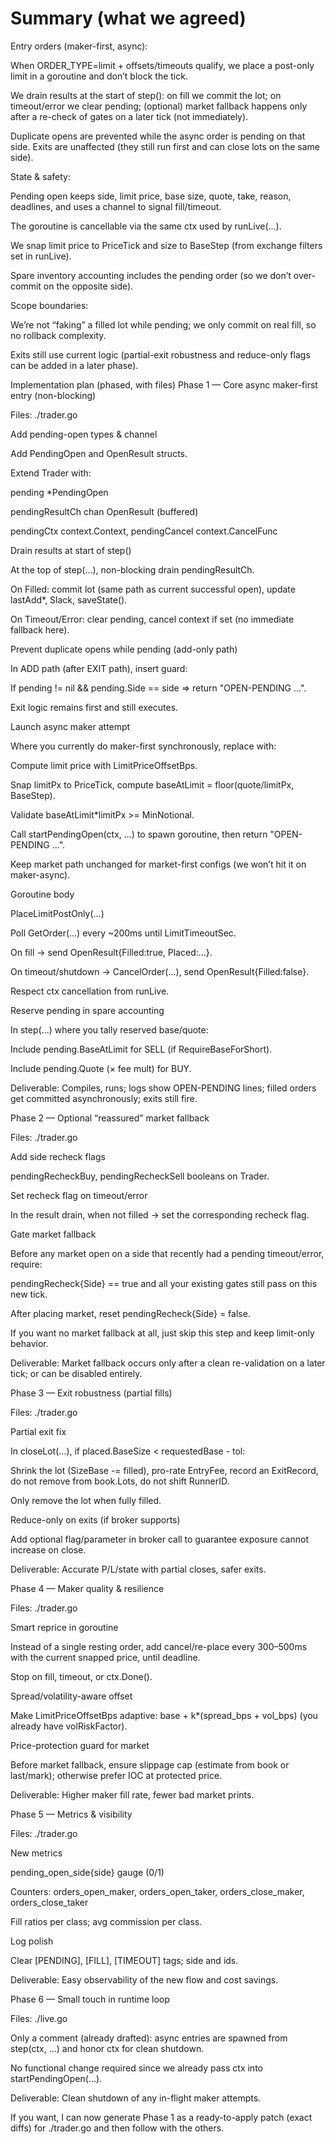 # Summary (what we agreed)

Entry orders (maker-first, async):

When ORDER_TYPE=limit + offsets/timeouts qualify, we place a post-only limit in a goroutine and don’t block the tick.

We drain results at the start of step(): on fill we commit the lot; on timeout/error we clear pending; (optional) market fallback happens only after a re-check of gates on a later tick (not immediately).

Duplicate opens are prevented while the async order is pending on that side.
Exits are unaffected (they still run first and can close lots on the same side).

State & safety:

Pending open keeps side, limit price, base size, quote, take, reason, deadlines, and uses a channel to signal fill/timeout.

The goroutine is cancellable via the same ctx used by runLive(...).

We snap limit price to PriceTick and size to BaseStep (from exchange filters set in runLive).

Spare inventory accounting includes the pending order (so we don’t over-commit on the opposite side).

Scope boundaries:

We’re not “faking” a filled lot while pending; we only commit on real fill, so no rollback complexity.

Exits still use current logic (partial-exit robustness and reduce-only flags can be added in a later phase).

Implementation plan (phased, with files)
Phase 1 — Core async maker-first entry (non-blocking)

Files: ./trader.go

Add pending-open types & channel

Add PendingOpen and OpenResult structs.

Extend Trader with:

pending *PendingOpen

pendingResultCh chan OpenResult (buffered)

pendingCtx context.Context, pendingCancel context.CancelFunc

Drain results at start of step()

At the top of step(...), non-blocking drain pendingResultCh.

On Filled: commit lot (same path as current successful open), update lastAdd*, Slack, saveState().

On Timeout/Error: clear pending, cancel context if set (no immediate fallback here).

Prevent duplicate opens while pending (add-only path)

In ADD path (after EXIT path), insert guard:

If pending != nil && pending.Side == side ⇒ return "OPEN-PENDING ...".

Exit logic remains first and still executes.

Launch async maker attempt

Where you currently do maker-first synchronously, replace with:

Compute limit price with LimitPriceOffsetBps.

Snap limitPx to PriceTick, compute baseAtLimit = floor(quote/limitPx, BaseStep).

Validate baseAtLimit*limitPx >= MinNotional.

Call startPendingOpen(ctx, ...) to spawn goroutine, then return "OPEN-PENDING ...".

Keep market path unchanged for market-first configs (we won’t hit it on maker-async).

Goroutine body

PlaceLimitPostOnly(...)

Poll GetOrder(...) every ~200ms until LimitTimeoutSec.

On fill → send OpenResult{Filled:true, Placed:...}.

On timeout/shutdown → CancelOrder(...), send OpenResult{Filled:false}.

Respect ctx cancellation from runLive.

Reserve pending in spare accounting

In step(...) where you tally reserved base/quote:

Include pending.BaseAtLimit for SELL (if RequireBaseForShort).

Include pending.Quote (× fee mult) for BUY.

Deliverable: Compiles, runs; logs show OPEN-PENDING lines; filled orders get committed asynchronously; exits still fire.

Phase 2 — Optional “reassured” market fallback

Files: ./trader.go

Add side recheck flags

pendingRecheckBuy, pendingRecheckSell booleans on Trader.

Set recheck flag on timeout/error

In the result drain, when not filled → set the corresponding recheck flag.

Gate market fallback

Before any market open on a side that recently had a pending timeout/error, require:

pendingRecheck{Side} == true and all your existing gates still pass on this new tick.

After placing market, reset pendingRecheck{Side} = false.

If you want no market fallback at all, just skip this step and keep limit-only behavior.

Deliverable: Market fallback occurs only after a clean re-validation on a later tick; or can be disabled entirely.

Phase 3 — Exit robustness (partial fills)

Files: ./trader.go

Partial exit fix

In closeLot(...), if placed.BaseSize < requestedBase - tol:

Shrink the lot (SizeBase -= filled), pro-rate EntryFee, record an ExitRecord, do not remove from book.Lots, do not shift RunnerID.

Only remove the lot when fully filled.

Reduce-only on exits (if broker supports)

Add optional flag/parameter in broker call to guarantee exposure cannot increase on close.

Deliverable: Accurate P/L/state with partial closes, safer exits.

Phase 4 — Maker quality & resilience

Files: ./trader.go

Smart reprice in goroutine

Instead of a single resting order, add cancel/re-place every 300–500ms with the current snapped price, until deadline.

Stop on fill, timeout, or ctx.Done().

Spread/volatility-aware offset

Make LimitPriceOffsetBps adaptive: base + k*(spread_bps + vol_bps) (you already have volRiskFactor).

Price-protection guard for market

Before market fallback, ensure slippage cap (estimate from book or last/mark); otherwise prefer IOC at protected price.

Deliverable: Higher maker fill rate, fewer bad market prints.

Phase 5 — Metrics & visibility

Files: ./trader.go

New metrics

pending_open_side{side} gauge (0/1)

Counters: orders_open_maker, orders_open_taker, orders_close_maker, orders_close_taker

Fill ratios per class; avg commission per class.

Log polish

Clear [PENDING], [FILL], [TIMEOUT] tags; side and ids.

Deliverable: Easy observability of the new flow and cost savings.

Phase 6 — Small touch in runtime loop

Files: ./live.go

Only a comment (already drafted): async entries are spawned from step(ctx, ...) and honor ctx for clean shutdown.

No functional change required since we already pass ctx into startPendingOpen(...).

Deliverable: Clean shutdown of any in-flight maker attempts.

If you want, I can now generate Phase 1 as a ready-to-apply patch (exact diffs) for ./trader.go and then follow with the others.
